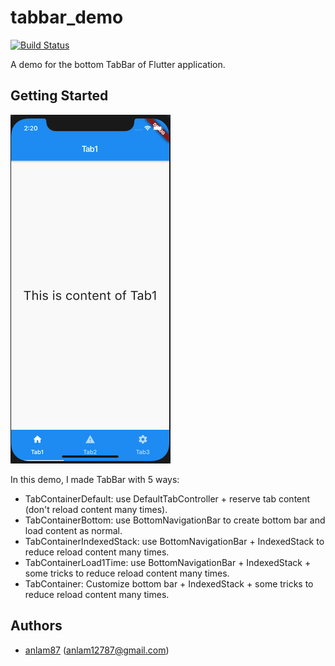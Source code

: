 # tabbar_demo

[![Build Status](https://travis-ci.org/fluttervn/tabbar_demo.svg?branch=master)](https://travis-ci.org/fluttervn/tabbar_demo)

A demo for the bottom TabBar of Flutter application.

## Getting Started

![demo](screenshots/demo.png)

In this demo, I made TabBar with 5 ways:
- TabContainerDefault: use DefaultTabController + reserve tab content (don't reload content many times).
- TabContainerBottom: use BottomNavigationBar to create bottom bar and load content as normal.
- TabContainerIndexedStack: use BottomNavigationBar + IndexedStack to reduce reload content many times.
- TabContainerLoad1Time: use BottomNavigationBar + IndexedStack + some tricks to reduce reload content many times.
- TabContainer: Customize bottom bar + IndexedStack + some tricks to reduce reload content many times.

## Authors
- [anlam87](https://github.com/anlam87) (anlam12787@gmail.com)
